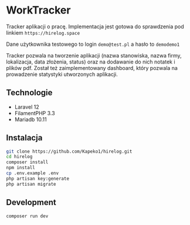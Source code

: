 # WorkTracker

Tracker aplikacji o pracę. Implementacja jest gotowa do sprawdzenia pod linkiem `https://hirelog.space`

Dane użytkownika testowego to login `demo@test.pl` a hasło to `demodemo1`

Tracker pozwala na tworzenie aplikacji (nazwa stanowiska, nazwa firmy, lokalizacja, data złożenia, status) oraz na dodawanie do nich notatek i plików pdf. Został też zaimplementowany dashboard, który pozwala na prowadzenie statystyki utworzonych aplikacji.

## Technologie

- Laravel 12
- FilamentPHP 3.3
- Mariadb 10.11


## Instalacja

```bash
git clone https://github.com/Kapeko1/hirelog.git
cd hirelog
composer install
npm install
cp .env.example .env
php artisan key:generate
php artisan migrate
```

## Development

```bash
composer run dev
```
